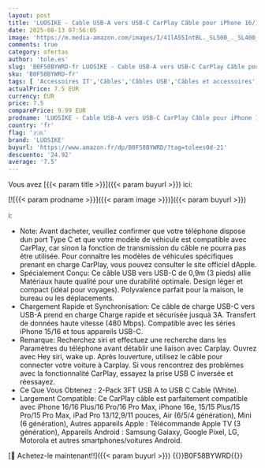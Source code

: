 ```yaml
---
layout: post
title: 'LUOSIKE - Cable USB-A vers USB-C CarPlay Câble pour iPhone 16/16e/15 Pro Max/Plus  pour Apples iPad  Samsung S25/S24  Google Pixel 9 8  Android  Chargeur Cordon USBC Rapide Type C Voiture Cable [1M Lot de 2]'
date: 2025-08-13 07:56:05
image: 'https://m.media-amazon.com/images/I/41lA55IntBL._SL500_._SL400_.jpg'
comments: true
category: ofertas
author: 'tole.es'
slug: 'B0F58BYWRD-fr LUOSIKE - Cable USB-A vers USB-C CarPlay Câble pour iPhone...'
sku: 'B0F58BYWRD-fr'
tags: [ 'Accessoires IT','Câbles','Câbles USB','Câbles et accessoires','Informatique','luosike','🇫🇷', ]
actualPrice: 7.5 EUR
currency: EUR
price: 7.5
comparePrice: 9.99 EUR
prodname: 'LUOSIKE - Cable USB-A vers USB-C CarPlay Câble pour iPhone 16/16e/15 Pro Max/Plus  pour Apples iPad  Samsung S25/S24  Google Pixel 9 8  Android  Chargeur Cordon USBC Rapide Type C Voiture Cable [1M Lot de 2]'
country: 'fr'
flag: '🇫🇷'
brand: 'LUOSIKE'
buyurl: 'https://www.amazon.fr/dp/B0F58BYWRD/?tag=tolees0d-21'
descuento: '24.92'
average: '7.5'
---
```


Vous avez [{{< param title >}}]({{< param buyurl >}}) ici:

[![{{< param prodname >}}]({{< param image >}})]({{< param buyurl >}})

ℹ️:

- Note: Avant dacheter, veuillez confirmer que votre téléphone dispose dun port Type C et que votre modèle de véhicule est compatible avec CarPlay, car sinon la fonction de transmission du câble ne pourra pas être utilisée. Pour connaître les modèles de véhicules spécifiques prenant en charge CarPlay, vous pouvez consulter le site officiel dApple.
- Spécialement Conçu: Ce câble USB vers USB-C de 0,9m (3 pieds) allie Matériaux haute qualité pour une durabilité optimale. Design léger et compact (idéal pour voyages). Polyvalence parfait pour la maison, le bureau ou les déplacements.
- Chargement Rapide et Synchronisation: Ce câble de charge USB-C vers USB-A prend en charge Charge rapide et sécurisée jusquà 3A. Transfert de données haute vitesse (480 Mbps). Compatible avec les séries iPhone 15/16 et tous appareils USB-C.
- Remarque: Recherchez siri et effectuez une recherche dans les Paramètres du téléphone avant détablir une liaison avec Carplay. Ouvrez avec Hey siri, wake up. Après louverture, utilisez le câble pour connecter votre voiture à Carplay. Si vous rencontrez des problèmes avec la fonctionnalité CarPlay, essayez la prise USB C inversée et réessayez.
- Ce Que Vous Obtenez : 2-Pack 3FT USB A to USB C Cable (White).
- Largement Compatible: Ce CarPlay câble est parfaitement compatible avec iPhone 16/16 Plus/16 Pro/16 Pro Max, iPhone 16e, 15/15 Plus/15 Pro/15 Pro Max, iPad Pro 13/12,9/11 pouces, Air (6/5/4 génération), Mini (6 génération), Autres appareils Apple : Télécommande Apple TV (3 génération), Appareils Android : Samsung Galaxy, Google Pixel, LG, Motorola et autres smartphones/voitures Android.

[🛒 Achetez-le maintenant!!]({{< param buyurl >}})
{{<world>}}B0F58BYWRD{{</world>}}

